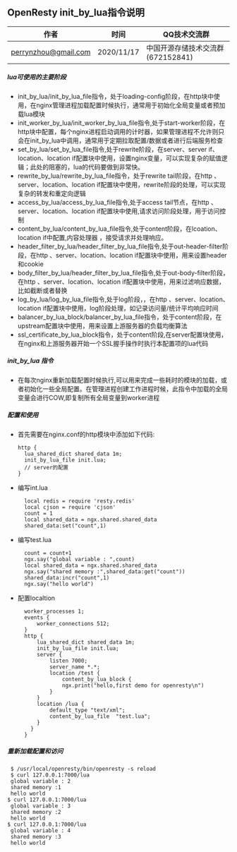 ## OpenResty init_by_lua指令说明


| 作者 | 时间 |QQ技术交流群 |
| ------ | ------ |------ |
| perrynzhou@gmail.com |2020/11/17 |中国开源存储技术交流群(672152841) |
##### lua可使用的主要阶段

- init_by_lua/init_by_lua_file指令，处于loading-config阶段，在http块中使用，在nginx管理进程加载配置时候执行，通常用于初始化全局变量或者预加载lua模块
- init_worker_by_lua/init_worker_by_lua_file指令,处于start-worker阶段，在http块中配置，每个nginx进程启动调用的计时器，如果管理进程不允许则只会在init_by_lua中调用，通常用于定期拉取配置/数据或者进行后端服务检查
- set_by_lua/set_by_lua_file指令,处于rewrite阶段，在server、server if、location、location if配置块中使用，设置nginx变量，可以实现复杂的赋值逻辑；此处的阻塞的，lua的代码要做到非常快。
- rewrite_by_lua/rewrite_by_lua_file指令，处于rewrite tail阶段，在http 、server、location、location if配置块中使用，rewrite阶段的处理，可以实现复杂的转发和重定向逻辑
- access_by_lua/access_by_lua_file指令,处于access tail节点，在http 、server、location、location if配置块中使用,请求访问阶段处理，用于访问控制
- content_by_lua/content_by_lua_file指令,处于content阶段，在lcoation、location if中配置,内容处理器 ，接受请求并处理响应。
- header_filter_by_lua/header_filter_by_lua_file指令,处于out-header-filter阶段，在http 、server、location、location if配置块中使用，用来设置header和cookie
- body_filter_by_lua/header_filter_by_lua_file指令,处于out-body-filter阶段，在http 、server、location、location if配置块中使用，用来过滤响应数据，比如截断或者替换
- log_by_lua/log_by_lua_file指令,处于log阶段，，在http 、server、location、location if配置块中使用，log阶段处理，如记录访问量/统计平均响应时间
- balancer_by_lua_block/balancer_by_lua_file指令，处于content阶段，在upstream配置块中使用，用来设置上游服务器的负载均衡算法
- ssl_certificate_by_lua_block指令，处于content阶段,在server配置块使用，在nginx和上游服务器开始一个SSL握手操作时执行本配置项的lua代码
#####  init_by_lua 指令
- 在每次nginx重新加载配置时候执行,可以用来完成一些耗时的模块的加载，或者初始化一些全局配置。在管理进程创建工作进程时候，此指令中加载的全局变量会进行COW,即复制所有全局变量到worker进程

##### 配置和使用

- 首先需要在nginx.conf的http模块中添加如下代码:

  ```
  http {
    lua_shared_dict shared_data 1m;
    init_by_lua_file init.lua; 
    // server的配置
  }
  ```
- 编写int.lua
  ```
	local redis = require 'resty.redis'
	local cjson = require 'cjson'
	count = 1
	local shared_data = ngx.shared.shared_data
	shared_data:set("count",1)
  ```
- 编写test.lua
  ```
	count = count+1
	ngx.say("global variable : ",count)
	local shared_data = ngx.shared.shared_data
	ngx.say("shared memory :",shared_data:get("count"))
	shared_data:incr("count",1)
	ngx.say("hello world")
  ```
- 配置localtion
  ```
	worker_processes 1;
	events {
  		worker_connections 512;
	}
	http {
  		lua_shared_dict shared_data 1m;
  		init_by_lua_file init.lua; 
  		server {
  			listen 7000;
  			server_name *.*;
  			location /test {
    			content_by_lua_block {
      			ngx.print("hello,first demo for openresty\n")
    		}
  		}
  		location /lua {
    		default_type "text/xml";
    		content_by_lua_file  "test.lua";
  		}
  	  }
	}
  ```

##### 重新加载配置和访问

```
 $ /usr/local/openresty/bin/openresty -s reload
 $ curl 127.0.0.1:7000/lua
 global variable : 2
 shared memory :1
 hello world
$ curl 127.0.0.1:7000/lua
 global variable : 3
 shared memory :2
 hello world
$ curl 127.0.0.1:7000/lua
 global variable : 4
 shared memory :3
 hello world
```

​    